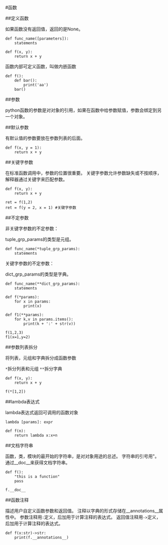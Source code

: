 #函数

##定义函数

如果函数没有返回值，返回的是None。

```
def func_name([parameters]):
    statements
```

```
def f(x, y):
    return x + y
```

函数内部可定义函数，叫做内嵌函数

```
def f():
    def bar():
        print('aa')
    bar()
```

##参数

python函数的参数是对对象的引用，如果在函数中给参数赋值，参数会绑定到另一个对象。

##默认参数

有默认值的参数要放在参数列表的后面。

```
def f(x, y = 1):
    return x + y
```

##关键字参数

在标准函数调用中，参数的位置很重要。
关键字参数允许参数缺失或不按顺序，解释器通过关键字来匹配参数。

```
def f(x, y):
    return x + y

ret = f(1,2)
ret = f(y = 2, x = 1) #关键字参数
```

##不定参数

非关键字参数的不定参数：

tuple_grp_params的类型是元组。

```
def func_name(*tuple_grp_params):
    statements
```

关键字参数的不定参数：

dict_grp_params的类型是字典。

```
def func_name(**dict_grp_params):
    statements
```


```
def f(*params):
    for x in params:
        print(x)

def f1(**params):
    for k,v in params.items():
        print(k + ':' + str(v))

f(1,2,3)
f1(x=1,y=2)
```

##参数列表拆分

将列表，元组和字典拆分成函数参数

`*`拆分列表和元组
`**`拆分字典

```
def f(x, y):
    return x + y

f(*[1,2])
```

##lambda表达式

lambda表达式返回可调用的函数对象

```
lambda [params]: expr
```

```
def f(n):
    return lambda x:x+n
```

##文档字符串

函数，类，模块的最开始的字符串，是对对象用途的总述。
字符串的引号用"。
通过__doc__来获得文档字符串。

```
def f():
    "this is a function"
    pass

f.__doc__
```

##函数注释

描述用户自定义函数参数和返回值。
注释以字典的形式存储在__annotations__属性中。
参数注释用`:`定义，后加用于计算注释的表达式。
返回值注释用`->`定义，后加用于计算注释的表达式。

```
def f(x:str)->str:
    print(f.__annotations__)
```

